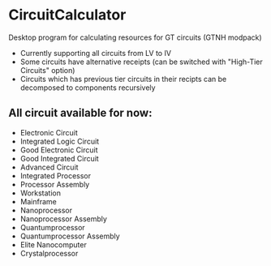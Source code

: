 # CircuitCalculator
Desktop program for calculating resources for GT circuits (GTNH modpack)

- Currently supporting all circuits from LV to IV
- Some circuits have alternative receipts (can be switched with "High-Tier Circuits" option)
- Circuits which has previous tier circuits in their recipts can be decomposed to components recursively 

## All circuit available for now:

  - Electronic Circuit
  - Integrated Logic Circuit
  - Good Electronic Circuit
  - Good Integrated Circuit
  - Advanced Circuit
  - Integrated Processor
  - Processor Assembly
  - Workstation
  - Mainframe
  - Nanoprocessor
  - Nanoprocessor Assembly
  - Quantumprocessor
  - Quantumprocessor Assembly
  - Elite Nanocomputer
  - Crystalprocessor
